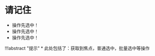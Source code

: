 # 请记住

* 操作先选中！
* 操作先选中！
* 操作先选中！

!!!abstract "提示"
    * 此处包括了：获取到焦点，普通选中，批量选中等操作
    
    
    
    